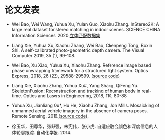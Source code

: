 # 论文发表

- Wei Bao, Wei Wang, Yuhua Xu, Yulan Guo, Xiaohu Zhang. InStereo2K: A large real dataset for stereo matching in indoor scenes. SCIENCE CHINA Information Sciences. 2020.[立体匹配数据集](https://github.com/YuhuaXu/StereoDataset)

- Liang Xie, Yuhua Xu, Xiaohu Zhang, Wei Bao, Chenpeng Tong, Boxin Shi. A self-calibrated photo-geometric depth camera. The Visual Computer 2019, 35 (1), 99-108.

- Wei Bao, Xu Xiao, Yuhua Xu, Xiaohu Zhang. Reference image based phase unwrapping framework for a structured light system. Optics Express, 2018, 26 (22), 29588-29599. [(source code)](https://github.com/YuhuaXu/PhaseUnwrapping)

- Liang Xie, Xiaohu Zhang, Yuhua Xu#, Yang Shang, QiFeng Yu. SkeletonFusion: Reconstruction and tracking of human body in real-time. Optics and Lasers in Engineering, 2018, 110, 80-88

- Yuhua Xu, Jianliang Ou*, Hu He, Xiaohu Zhang, Jon Mills. Mosaicking of unmanned aerial vehicle imagery in the absence of camera poses. Remote Sensing. 2016.[(source code)](https://github.com/YuhuaXu/ImageMosaicing).

- 徐玉华，田尊华，张跃强，朱宪伟，张小虎. 自适应融合颜色和深度信息的人体轮廓跟踪. 自动化学报. 2014.

